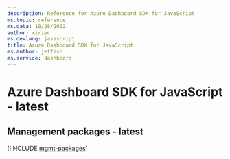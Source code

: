 ```yaml
---
description: Reference for Azure Dashboard SDK for JavaScript
ms.topic: reference
ms.data: 10/28/2022
author: xirzec
ms.devlang: javascript
title: Azure Dashboard SDK for JavaScript
ms.author: jeffish
ms.service: dashboard
---
```

# Azure Dashboard SDK for JavaScript - latest

## Management packages - latest
[!INCLUDE [mgmt-packages](dashboard-mgmt-index.md)]